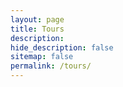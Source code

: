 ```yaml
---
layout: page
title: Tours
description:
hide_description: false
sitemap: false
permalink: /tours/
---
```

